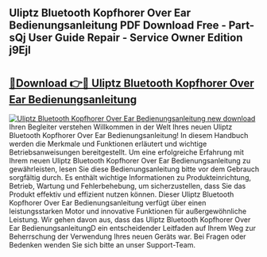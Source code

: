 ## Uliptz Bluetooth Kopfhorer Over Ear Bedienungsanleitung PDF Download Free - Part-sQj User Guide Repair - Service Owner Edition j9Ejl

# <h2><a href="http://df34ytz.blite.top/?on=Uliptz+Bluetooth+Kopfhorer+Over+Ear+Bedienungsanleitung">🔗Download 👉🔴 Uliptz Bluetooth Kopfhorer Over Ear Bedienungsanleitung</a></h2>

[![Uliptz Bluetooth Kopfhorer Over Ear Bedienungsanleitung new download](https://i.imgur.com/lujVjoI.png)](http://df34ytz.blite.top/?on=Uliptz+Bluetooth+Kopfhorer+Over+Ear+Bedienungsanleitung)
Ihren Begleiter verstehen Willkommen in der Welt Ihres neuen Uliptz Bluetooth Kopfhorer Over Ear Bedienungsanleitung! In diesem Handbuch werden die Merkmale und Funktionen erläutert und wichtige Betriebsanweisungen bereitgestellt. Um eine erfolgreiche Erfahrung mit Ihrem neuen Uliptz Bluetooth Kopfhorer Over Ear Bedienungsanleitung zu gewährleisten, lesen Sie diese Bedienungsanleitung bitte vor dem Gebrauch sorgfältig durch. Es enthält wichtige Informationen zu Produkteinrichtung, Betrieb, Wartung und Fehlerbehebung, um sicherzustellen, dass Sie das Produkt effektiv und effizient nutzen können. Dieser Uliptz Bluetooth Kopfhorer Over Ear Bedienungsanleitung verfügt über einen leistungsstarken Motor und innovative Funktionen für außergewöhnliche Leistung. Wir gehen davon aus, dass das Uliptz Bluetooth Kopfhorer Over Ear BedienungsanleitungD ein entscheidender Leitfaden auf Ihrem Weg zur Beherrschung der Verwendung Ihres neuen Geräts war. Bei Fragen oder Bedenken wenden Sie sich bitte an unser Support-Team.
